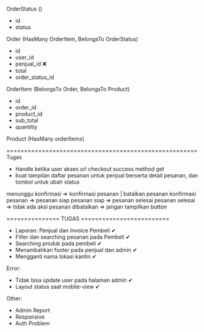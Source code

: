 OrderStatus ()
- id
- status

Order (HasMany OrderItem, BelongsTo OrderStatus)
- id
- user_id
- penjual_id ❌
- total
- order_status_id

OrderItem (BelongsTo Order, BelongsTo Product)
- id
- order_id
- product_id
- sub_total
- quantitiy

Product (HasMany orderItems)

======================================================
Tugas
- Handle ketika user akses url checkout success method get
- buat tampilan daftar pesanan untuk penjual berserta detail pesanan, dan tombol untuk ubah status

menunggu konfirmasi => konfirmasi pesanan | batalkan pesanan
konfirmasi pesanan => pesanan siap
pesanan siap => pesanan selesai
pesanan selesai => tidak ada aksi
pesanan dibatalkan => jangan tampilkan button

=============== TUGAS =========================

- Laporan: Penjual dan Invoice Pembeli ✔
- Filter dan searching pesanan pada Pembeli ✔
- Searching produk pada pembeli ✔
- Menambahkan footer pada penjual dan admin ✔
- Mengganti nama lokasi kantin ✔

<!--
- ERD ✔
- DFD
- Usecase ✔
- Ppt

- Data Seeder ✔
- Title ✔
- Memisahkan tampilan utama pembeli ✔
-->

Error:
- Tidak bisa update user pada halaman admin ✔
- Layout status saat mobile-view ✔

Other:
- Admin Report
- Responsive
- Auth Problem